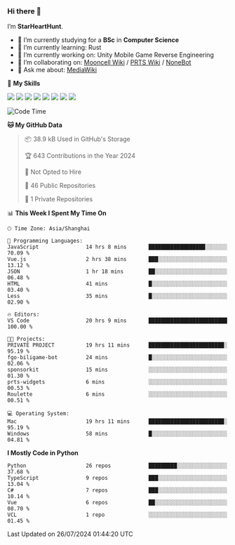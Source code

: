 ### Hi there 👋

I’m **StarHeartHunt**.

- 🏫 I’m currently studying for a **BSc** in **Computer Science**
- 🌱 I’m currently learning: Rust
- 🔭 I’m currently working on: Unity Mobile Game Reverse Engineering
- 👯 I’m collaborating on: [Mooncell Wiki](https://fgo.wiki/) / [PRTS Wiki](http://prts.wiki/) / [NoneBot](https://github.com/nonebot)
- 💬 Ask me about: [MediaWiki](https://www.mediawiki.org)

🌟 **My Skills**

![](https://img.shields.io/badge/-Python-3e74a2?style=flat-square&logo=Python&logoColor=fff)
![](https://img.shields.io/badge/-Node.js-339933?style=flat-square&logo=node.js&logoColor=fff)
![](https://img.shields.io/badge/-Vue-4fc08d?style=flat-square&logo=vue.js&logoColor=fff)
![](https://img.shields.io/badge/-React-2d98ce?style=flat-square&logo=React&logoColor=fff)
![](https://img.shields.io/badge/-TypeScript-3178C6?style=flat-square&logo=TypeScript&logoColor=fff)
![](https://img.shields.io/badge/-Docker-2496ED?style=flat-square&logo=Docker&logoColor=fff)
![](https://img.shields.io/badge/-Linux-000000?style=flat-square&logo=Linux&logoColor=fff)
![](https://img.shields.io/badge/-Dotnet-512bd4?style=flat-square&logo=.net&logoColor=fff)

<!--START_SECTION:waka-->
![Code Time](http://img.shields.io/badge/Code%20Time-1%2C247%20hrs%2041%20mins-blue)

**🐱 My GitHub Data** 

> 📦 38.9 kB Used in GitHub's Storage 
 > 
> 🏆 643 Contributions in the Year 2024
 > 
> 🚫 Not Opted to Hire
 > 
> 📜 46 Public Repositories 
 > 
> 🔑 1 Private Repositories 
 > 
📊 **This Week I Spent My Time On** 

```text
🕑︎ Time Zone: Asia/Shanghai

💬 Programming Languages: 
JavaScript               14 hrs 8 mins       ██████████████████░░░░░░░   70.09 % 
Vue.js                   2 hrs 38 mins       ███░░░░░░░░░░░░░░░░░░░░░░   13.12 % 
JSON                     1 hr 18 mins        ██░░░░░░░░░░░░░░░░░░░░░░░   06.48 % 
HTML                     41 mins             █░░░░░░░░░░░░░░░░░░░░░░░░   03.40 % 
Less                     35 mins             █░░░░░░░░░░░░░░░░░░░░░░░░   02.90 % 

🔥 Editors: 
VS Code                  20 hrs 9 mins       █████████████████████████   100.00 % 

🐱‍💻 Projects: 
PRIVATE PROJECT          19 hrs 11 mins      ████████████████████████░   95.19 % 
fgo-biligame-bot         24 mins             █░░░░░░░░░░░░░░░░░░░░░░░░   02.06 % 
sponsorkit               15 mins             ░░░░░░░░░░░░░░░░░░░░░░░░░   01.30 % 
prts-widgets             6 mins              ░░░░░░░░░░░░░░░░░░░░░░░░░   00.53 % 
Roulette                 6 mins              ░░░░░░░░░░░░░░░░░░░░░░░░░   00.51 % 

💻 Operating System: 
Mac                      19 hrs 11 mins      ████████████████████████░   95.19 % 
Windows                  58 mins             █░░░░░░░░░░░░░░░░░░░░░░░░   04.81 % 
```

**I Mostly Code in Python** 

```text
Python                   26 repos            █████████░░░░░░░░░░░░░░░░   37.68 % 
TypeScript               9 repos             ███░░░░░░░░░░░░░░░░░░░░░░   13.04 % 
C#                       7 repos             ███░░░░░░░░░░░░░░░░░░░░░░   10.14 % 
Vue                      6 repos             ██░░░░░░░░░░░░░░░░░░░░░░░   08.70 % 
VCL                      1 repo              ░░░░░░░░░░░░░░░░░░░░░░░░░   01.45 % 
```




 Last Updated on 26/07/2024 01:44:20 UTC
<!--END_SECTION:waka-->
